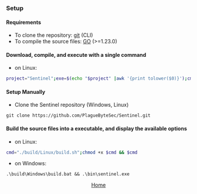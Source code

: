 ### Setup

#### Requirements

- To clone the repository: [git](https://git-scm.com/downloads) (CLI)
- To compile the source files: [GO](https://go.dev/doc/install) (>=1.23.0)

#### Download, compile, and execute with a single command

- on Linux:
```bash
project="Sentinel";exe=$(echo "$project" |awk '{print tolower($0)}');cmd="./build/Linux/build.sh";git clone "https://github.com/PlagueByteSec/$project.git" && cd $project && chmod +x $cmd && $cmd && ./bin/$exe
```

#### Setup Manually

- Clone the Sentinel repository (Windows, Linux)

```
git clone https://github.com/PlagueByteSec/Sentinel.git
```

#### Build the source files into a executable, and display the available options

- on Linux:
```bash
cmd="./build/Linux/build.sh";chmod +x $cmd && $cmd
```

- on Windows:
```
.\build\Windows\build.bat && .\bin\sentinel.exe
```

<div align="center">
<a href="https://plaguebytesec.github.io/sentinel-project">Home</a>
</div>
